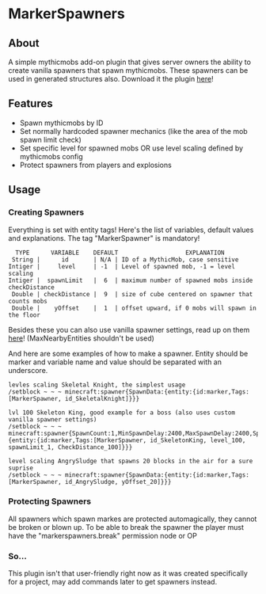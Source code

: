 # MarkerSpawners

## About
A simple mythicmobs add-on plugin that gives server owners the ability to create vanilla spawners that spawn mythicmobs. These spawners can be used in generated structures also. Download it the plugin [here](https://github.com/gerleig/MarkerSpawners/releases/latest)!

## Features
+ Spawn mythicmobs by ID
+ Set normally hardcoded spawner mechanics (like the area of the mob spawn limit check)
+ Set specific level for spawned mobs OR use level scaling defined by mythicmobs config
+ Protect spawners from players and explosions

## Usage
### Creating Spawners
Everything is set with entity tags! Here's the list of variables, default values and explanations. 
The tag "MarkerSpawner" is mandatory!
```
  TYPE      VARIABLE    DEFAULT                   EXPLANATION
 String |      id       | N/A | ID of a MythicMob, case sensitive
Intiger |     level     | -1  | Level of spawned mob, -1 = level scaling
Intiger |  spawnLimit   |  6  | maximum number of spawned mobs inside checkDistance
 Double | checkDistance |  9  | size of cube centered on spawner that counts mobs
 Double |    yOffset    |  1  | offset upward, if 0 mobs will spawn in the floor
```
Besides these you can also use vanilla spawner settings, read up on them [here](https://minecraft.fandom.com/wiki/Spawner#Block_data)! (MaxNearbyEntities shouldn't be used)

And here are some examples of how to make a spawner. 
Entity should be marker and variable name and value should be separated with an underscore.
```
levles scaling Skeletal Knight, the simplest usage
/setblock ~ ~ ~ minecraft:spawner{SpawnData:{entity:{id:marker,Tags:[MarkerSpawner, id_SkeletalKnight]}}}

lvl 100 Skeleton King, good example for a boss (also uses custom vanilla spawner settings)
/setblock ~ ~ ~ minecraft:spawner{SpawnCount:1,MinSpawnDelay:2400,MaxSpawnDelay:2400,SpawnData:{entity:{id:marker,Tags:[MarkerSpawner, id_SkeletonKing, level_100, spawnLimit_1, CheckDistance_100]}}}

level scaling AngrySludge that spawns 20 blocks in the air for a sure suprise
/setblock ~ ~ ~ minecraft:spawner{SpawnData:{entity:{id:marker,Tags:[MarkerSpawner, id_AngrySludge, yOffset_20]}}}
```

### Protecting Spawners
All spawners which spawn markes are protected automagically, they cannot be broken or blown up. To be able to break the spawner the player must have the "markerspawners.break" permission node or OP


### So...
This plugin isn't that user-friendly right now as it was created specifically for a project, may add commands later to get spawners instead.

